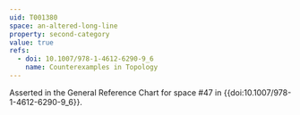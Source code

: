 ```yaml
---
uid: T001380
space: an-altered-long-line
property: second-category
value: true
refs:
  - doi: 10.1007/978-1-4612-6290-9_6
    name: Counterexamples in Topology
---
```

Asserted in the General Reference Chart for space #47 in
{{doi:10.1007/978-1-4612-6290-9_6}}.
